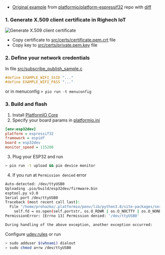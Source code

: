 
- [Original example](https://github.com/platformio/platform-espressif32/tree/v3.1.1/examples/espidf-aws-iot) from [platformio/platform-espressif32](https://github.com/platformio/platform-espressif32) repo with [diff](https://github.com/Rightech/ric-examples/commit/76ae37dcc44ec72e0eff876398967eefda2c2e1a)

### 1. Generate X.509 client certificate in Righech IoT

![Generate X.509 client certificate](../../.assets/mqtt-issue-cert.gif)

- Copy certificate to [src/certs/certificate.pem.crt](./src/certs/certificate.pem.crt) file
- Copy key to [src/certs/private.pem.key](./src/certs/private.pem.key) file

### 2. Define your network credentials 

In file [src/subscribe_publish_sample.c](./src/subscribe_publish_sample.c#L55-L62)
```cpp
#define EXAMPLE_WIFI_SSID "..."
#define EXAMPLE_WIFI_PASS "..."
```

or in menuconfig `> pio run -t menuconfig`

### 3. Build and flash

1. Install [PlatformIO Core](https://docs.platformio.org/en/latest/core/installation.html)
2. Specify your board params in [platformio.ini](./platformio.ini)
```ini
[env:esp32dev]
platform = espressif32
framework = espidf
board = esp32dev
monitor_speed = 115200
```
3. Plug your ESP32 and run

```bash
> pio run -t upload && pio device monitor
```

4. If you run at `Permission denied` error
```bash
Auto-detected: /dev/ttyUSB0
Uploading .pio/build/esp32dev/firmware.bin
esptool.py v3.0
Serial port /dev/ttyUSB0
Traceback (most recent call last):
  File "/home/prohazko/.platformio/penv/lib/python3.8/site-packages/serial/serialposix.py", line 322, in open
    self.fd = os.open(self.portstr, os.O_RDWR | os.O_NOCTTY | os.O_NONBLOCK)
PermissionError: [Errno 13] Permission denied: '/dev/ttyUSB0'

During handling of the above exception, another exception occurred:
```

Configure [udev.rules](https://docs.platformio.org/en/latest/faq.html#platformio-udev-rules)  or run
```bash
> sudo adduser $(whoami) dialout
> sudo chmod a+rw /dev/ttyUSB0
```
